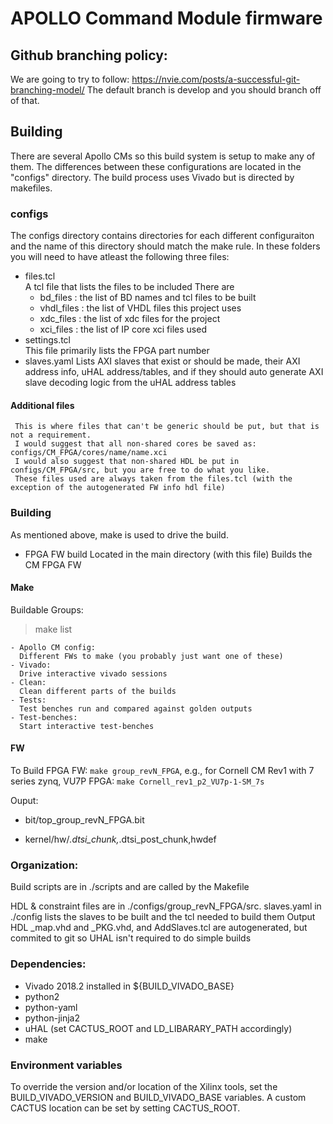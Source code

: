 # APOLLO Command Module firmware

## Github branching policy:
We are going to try to follow: https://nvie.com/posts/a-successful-git-branching-model/
The default branch is develop and you should branch off of that.

## Building
There are several Apollo CMs so this build system is setup to make any of them.
The differences between these configurations are located in the "configs" directory.
The build process uses Vivado but is directed by makefiles. 

### configs
The configs directory contains directories for each different configuraiton and the name of this directory should match the make rule.
In these folders you will need to have atleast the following three files:
 - files.tcl  
   A tcl file that lists the files to be included
   There are
   - bd_files   : the list of BD names and tcl files to be built
   - vhdl_files : the list of VHDL files this project uses
   - xdc_files  : the list of xdc files for the project
   - xci_files  : the list of IP core xci files used
 - settings.tcl  
   This file primarily lists the FPGA part number
 - slaves.yaml 
   Lists AXI slaves that exist or should be made, their AXI address info, uHAL address/tables, and if they should auto generate AXI slave decoding logic from the uHAL address tables

#### Additional files

     This is where files that can't be generic should be put, but that is not a requirement. 
     I would suggest that all non-shared cores be saved as: configs/CM_FPGA/cores/name/name.xci
     I would also suggest that non-shared HDL be put in configs/CM_FPGA/src, but you are free to do what you like. 
     These files used are always taken from the files.tcl (with the exception of the autogenerated FW info hdl file)


### Building
As mentioned above, make is used to drive the build.
 - FPGA FW build 
   Located in the main directory (with this file)
   Builds the CM FPGA FW   


#### Make
Buildable Groups:
  > make list

    - Apollo CM config:
      Different FWs to make (you probably just want one of these)
    - Vivado:
      Drive interactive vivado sessions
    - Clean:
      Clean different parts of the builds
    - Tests:
      Test benches run and compared against golden outputs
    - Test-benches:
      Start interactive test-benches

#### FW
To Build FPGA FW:
  `make group_revN_FPGA`, e.g., for Cornell CM Rev1 with 7 series zynq, VU7P FPGA: `make Cornell_rev1_p2_VU7p-1-SM_7s`


  Ouput:
  
   - bit/top_group_revN_FPGA.bit
  
   - kernel/hw/*.dtsi_chunk,*.dtsi_post_chunk,hwdef

### Organization:
  Build scripts are in ./scripts and are called by the Makefile
  
  HDL & constraint files are in ./configs/group_revN_FPGA/src.
  slaves.yaml in ./config lists the slaves to be built and the tcl needed to build them
  Output HDL _map.vhd and _PKG.vhd, and AddSlaves.tcl are autogenerated, but commited to git so UHAL isn't required to do simple builds 


### Dependencies:
  - Vivado 2018.2 installed in ${BUILD_VIVADO_BASE}
  - python2
  - python-yaml
  - python-jinja2
  - uHAL (set CACTUS_ROOT and LD_LIBARARY_PATH accordingly)
  - make

### Environment variables
To override the version and/or location of the Xilinx tools, set the BUILD_VIVADO_VERSION and BUILD_VIVADO_BASE variables. A custom CACTUS location can be set by setting CACTUS_ROOT.

